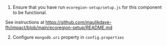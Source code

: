 1. Ensure that you have run ```ecoregion-setup/setup.js``` for this component to be functional.

See instructions at https://github.com/maulikdave-fh/impact/blob/main/ecoregion-setup/README.md

2. Configure ```mongodb.uri``` property in ```config.properties```